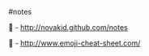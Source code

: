 #notes

:loudspeaker: - http://novakid.github.com/notes

:pill: - http://www.emoji-cheat-sheet.com/
